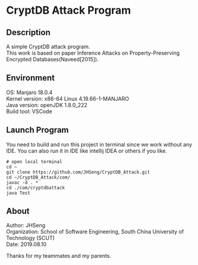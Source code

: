 # CryptDB Attack Program
## Description
A simple CryptDB attack program.  
This work is based on paper Inference Attacks on Property-Preserving Encrypted Databases(Naveed[2015]).
## Environment
OS: Manjaro 18.0.4  
Kernel version: x86-64 Linux 4.19.66-1-MANJARO  
Java version: openJDK 1.8.0_222  
Build tool: VSCode  
## Launch Program
You need to build and run this project in terminal since we work without any IDE. You can also run it in IDE like intellij IDEA or others if you like.
```
# open local terminal
cd ~
git clone https://github.com/JHSeng/CryptDB_Attack.git
cd ~/CryptDB_Attack/com/
javac -d . *
cd ./com/cryptdbattack
java Test
```
## About
Author: JHSeng  
Organization: School of Software Engineering, South China University of Technology (SCUT)  
Date: 2019.08.10  

Thanks for my teammates and my parents.